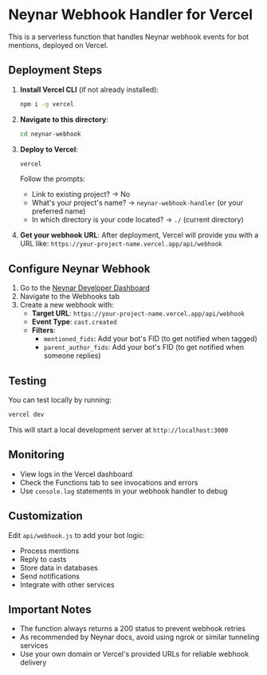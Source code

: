 # Neynar Webhook Handler for Vercel

This is a serverless function that handles Neynar webhook events for bot mentions, deployed on Vercel.

## Deployment Steps

1. **Install Vercel CLI** (if not already installed):
   ```bash
   npm i -g vercel
   ```

2. **Navigate to this directory**:
   ```bash
   cd neynar-webhook
   ```

3. **Deploy to Vercel**:
   ```bash
   vercel
   ```
   
   Follow the prompts:
   - Link to existing project? → No
   - What's your project's name? → `neynar-webhook-handler` (or your preferred name)
   - In which directory is your code located? → `./` (current directory)

4. **Get your webhook URL**:
   After deployment, Vercel will provide you with a URL like:
   `https://your-project-name.vercel.app/api/webhook`

## Configure Neynar Webhook

1. Go to the [Neynar Developer Dashboard](https://dev.neynar.com/)
2. Navigate to the Webhooks tab
3. Create a new webhook with:
   - **Target URL**: `https://your-project-name.vercel.app/api/webhook`
   - **Event Type**: `cast.created`
   - **Filters**:
     - `mentioned_fids`: Add your bot's FID (to get notified when tagged)
     - `parent_author_fids`: Add your bot's FID (to get notified when someone replies)

## Testing

You can test locally by running:
```bash
vercel dev
```

This will start a local development server at `http://localhost:3000`

## Monitoring

- View logs in the Vercel dashboard
- Check the Functions tab to see invocations and errors
- Use `console.log` statements in your webhook handler to debug

## Customization

Edit `api/webhook.js` to add your bot logic:
- Process mentions
- Reply to casts
- Store data in databases
- Send notifications
- Integrate with other services

## Important Notes

- The function always returns a 200 status to prevent webhook retries
- As recommended by Neynar docs, avoid using ngrok or similar tunneling services
- Use your own domain or Vercel's provided URLs for reliable webhook delivery 